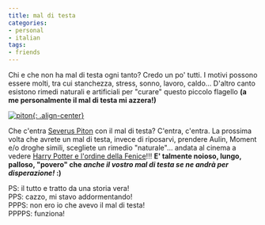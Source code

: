 ```yaml
---
title: mal di testa
categories:
- personal
- italian
tags:
- friends
---
```

Chi e che non ha mal di testa ogni tanto? Credo un po' tutti. I motivi possono
essere molti, tra cui stanchezza, stress, sonno, lavoro, caldo... D'altro
canto esistono rimedi naturali e artificiali per "curare" questo piccolo
flagello **(a me personalmente il mal di testa mi azzera!)**

[![piton]({{site.url}}/images/piton.jpg){: .align-center}](http://it.wikipedia.org/wiki/Severus_Piton "http://it.wikipedia.org/wiki/Severus_Piton" )

Che c'entra [Severus Piton](http://it.wikipedia.org/wiki/Severus_Piton
"http://it.wikipedia.org/wiki/Severus_Piton" ) con il mal di testa? C'entra,
c'entra. La prossima volta che avrete un mal di testa, invece di riposarvi,
prendere Aulin, Moment e/o droghe simili, scegliete un rimedio "naturale"...
andata al cinema a vedere [Harry Potter e l'ordine della
Fenice](http://it.wikipedia.org/wiki/Harry_Potter_e_l%27ordine_della_fenice
"http://it.wikipedia.org/wiki/Harry_Potter_e_l%27ordine_della_fenice" )!!!
**E' talmente noioso, lungo, palloso, "povero" che _anche il vostro mal di
testa se ne andrà per disperazione!_ :)**

PS: il tutto e tratto da una storia vera!  
PPS: cazzo, mi stavo addormentando!  
PPPS: non ero io che avevo il mal di testa!  
PPPPS: funziona!

